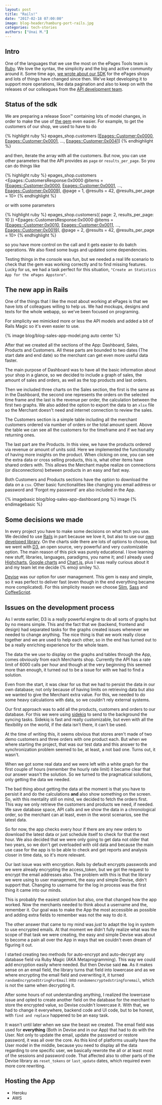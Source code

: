 ```yaml
---
layout: post
title: "Rails!"
date: "2017-02-18 07:00:00"
image: blog-header/hamburg-port-rails.jpg
categories: tech-stories
authors: ["Unai M."]
---
```

## Intro
One of the languages that we use the most on the ePages Tools team is [Ruby](https://www.ruby-lang.org). We love the syntax, the simplicity and the big and active community around it. Some time ago, [we wrote about our SDK](https://developer.epages.com/blog/2016/02/02/on-the-way-to-a-ruby-sdk.html) for the ePages shops and lots of things have changed since then. We've kept developing it to support more operations, like data pagination and also to keep on with the releases of our colleagues from the [API development team](https://developer.epages.com/apps).

## Status of the sdk
We are preparing a release Soon&#8482; containing lots of model changes, in order to make the use of [the gem](https://github.com/ePages-de/epages-rest-ruby) even easier. For example, to get the customers of our shop, we used to have to do

{% highlight ruby %}
  epages_shop.customers
  [<Epages::Customer:0x0000>, <Epages::Customer:0x0001>, ..., <Epages::Customer:0x0041>]
{% endhighlight %}

and then, iterate the array with all the customers. But now, you can use other parameters that the API provides as `page` or `results_per_page`. So you can do things like

{% highlight ruby %}
  epages_shop.customers
  <Epages::CustomersResponse:0x0000
    @items = [<Epages::Customer:0x0000>, <Epages::Customer:0x0001>, ..., <Epages::Customer:0x0009>],
    @page = 1,
    @results = 42,
    @results_per_page = 10>
{% endhighlight %}

or with some parameters

{% highlight ruby %}
  epages_shop.customers({ page: 2, results_per_page: 10 })
  <Epages::CustomersResponse:0x0000
    @items = [<Epages::Customer:0x0010>, <Epages::Customer:0x0011>, ..., <Epages::Customer:0x0019>],
    @page = 2,
    @results = 42,
    @results_per_page = 10>
{% endhighlight %}

so you have more control on the call and it gets easier to do batch operations. We also fixed some bugs and updated some dependencies.

Testing things in the console was fun, but we needed a real life scenario to check that the gem was working correctly and to find missing features. Lucky for us, we had a task perfect for this situation, `"Create an Statistics App for the ePages Appstore"`.

## The new app in Rails

One of the things that I like the most about working at ePages is that we have lots of colleagues willing to help us. We had mockups, designs and texts for the whole webapp, so we've been focused on programing.

For simplicity we mimicked more or less the API models and added a bit of Rails Magic so it's even easier to use.

{% image blog/blog-sales-app-model.png auto center %}

After that we created all the sections of the App: Dashboard, Sales, Products and Customers. All these parts are bounded to two dates (The start date and end date) so the merchant can get even more useful data faster.

The main purpose of Dashboard was to have all the basic information about your shop in a glance, so we decided to include a graph of sales, the amount of sales and orders, as well as the top products and last orders.

Then we included three charts on the Sales section, the first is the same as in the Dashboard, the second one represents the orders on the selected time frame and the last is the revenue per order, the calculation between the first two graphs. We also added the option to export the data to an `xlsx` file so the Merchant doesn't need and internet connection to review the sales.

The Customers section is a simple table including all the merchant customers ordered via number of orders or the total amount spent. Above the table we can see all the customers for the timeframe and if we had any returning ones.

The last part are the Products. In this view, we have the products ordered via revenue or amount of units sold. Here we implemented the functionality of having more insights on the product. When clicking on one, you can see the extra data or cross selling products, this is, what other items have shared orders with. This allows the Merchant maybe realize on connections (or disconnections) between products in an easy and fast way.

Both Customers and Products sections have the option to download the data on a `csv`. Other basic functionalities like changing you email address or password and 'Forgot my password' are also included in the App.

{% imagebasic blog/blog-sales-app-dashboard.png %} image {% endimagebasic %}

## Some decisions we made

In every project you have to make some decisions on what tech you use. We decided to use [Rails](http://rubyonrails.org/) in part because we love it, but also to use our [own developed library](https://github.com/ePages-de/epages-rest-ruby). On the charts side there are lots of options to choose, but we went with [D3](https://d3js.org/), an open source, very powerful and very customizable option. The main reason of this pick was purely educational. I love learning new stuff, libraries, languages, paradigms, you name it; and I already used [Highcharts](http://www.highcharts.com/), [Google charts](https://developers.google.com/chart/) and [Chart.js](http://www.chartjs.org/), plus I was really curious about it and my team let me decide {% emoji smiley %}.

[Devise](https://github.com/plataformatec/devise) was our option for user management. This gem is easy and simple, so it was perfect to deliver fast (even though in the end everything became more complicated). For this simplicity reason we choose [Slim](http://slim-lang.com/), [Sass](http://sass-lang.com/) and [CoffeeScript](http://coffeescript.org/).

## Issues on the development process

  As I wrote earlier, D3 is a really powerful engine to do all sorts of graphs but by no means simple. This and the fact that we (backend, frontend and design) had separated tasks for the graphs created issues whenever we needed to change anything. The nice thing is that we work really close together and we are used to help each other, so in the end has turned out to be a really enriching experience for the whole team.

  The data the we use to display on the graphs and tables through the App, comes obviously from each Merchants shop. Currently the API has a rate limit of 6000 calls per hour and though at the very beginning this seemed more than enough, it turned out to be a issue for with we had to find a solution.

  Even from the start, it was clear for us that we had to persist the data in our own database; not only because of having limits on retrieving data but also we wanted to give the Merchant extra value. For this, we needed to do some heavy calculations with data, so we couldn't rely external systems.

  Our first approach was to add all the products, customers and orders to our database. For this we were using [sidekiq](http://sidekiq.org/) to send to the background the syncing tasks. Sidekiq is fast and really customizable, but even with all the flexibility on the world, if the data isn't there, it can't be used.

  At the time of writing this, it seems obvious that stores aren't made of two demo customers and three orders with one product each. But when we where starting the project, that was our test data and this answer to the synchronization problem seemed to be, at least, a not bad one. Turns out, it wasn't.

  When we got some real data and we were left with a white graph for the first couple of hours (remember the hourly rate limit) it became clear that our answer wasn't the solution. So we turned to the pragmatical solutions, only getting the data we needed.

  The bad thing about getting the data at the moment is that you have to persist it and do the calculations **and** also show something on the screen. So, with this mentality still on mind, we decided to fetch the orders first. This way we only retrieve the customers and products we need, if needed. We save database space, API calls and we show the data in a chronological order, so the merchant can at least, even in the worst scenarios, see the latest data.

  So for now, the app checks every hour if there are any new orders to download the latest data or just schedule itself to check for that the next hour. We also decided that we were only going to get data not older that two years, so we don't get overloaded with old data and because the main use case for the app is to be able to check and get reports and analysis closer in time data, so it's more relevant.

  Our last issue was with encryption. Rails by default encrypts passwords and we were already encrypting the access_token, but we got the request to encrypt the email addresses also. The problem with this is that the library we were using to user management, the easy and simple Devise, didn't support that. Changing to username for the log in process was the first thing it came into our minds.

  This is probably the easiest solution but also, one that changed how the app worked. Now the merchants needed to think about a username and the, remember it. Our goal was to make the App the most accessible as possible and adding extra fields to remember was not the way to do it.

  The other answer that came to my mind was *just* to adapt the log in system to use encrypted emails. At that moment we didn't fully realize what was the scope of that task we were creating, the easy and simple Devise was about to become a pain all over the App in ways that we couldn't even dream of figuring it out.

  I started creating two methods for auto-encrypt and auto-decrypt any database field via Ruby Magic (AKA Metaprogramming). This way we could add encryption easily where needed. But then Devise said **no**. As it makes sense on an email field, the library turns that field into lowercase and as we where encrypting the email field and overwriting it, it turned `randomEncryptedStringForEmail` into `randomencryptedstringforemail`, which is not the same when decrypting it.

  After some hours of not understanding anything, I realized the lowercase issue and opted to create another field on the database for the merchant to store the encrypted value, so Devise couldn't lowercase it. With that, we had to change it everywhere, backend code and UI code, but to be honest, with `find and replace` happened to be an easy task.

  It wasn't until later when we saw the beast we created. The email field was used for **everything** (Both in Devise and in our App) that had to do with the User. Not only to update the email, update the password or restore password, it was all over the core. As this kind of platforms usually have the User model in the middle, because you need to display all the data regarding to one specific user, we basically rewrote the all or at least most of the sessions and password code. That affected also to other parts of the Devise library as `reset_tokens` or `last_update` dates, which required even more core rewriting.

## Hosting the App
 - Heroku
 - AWS
